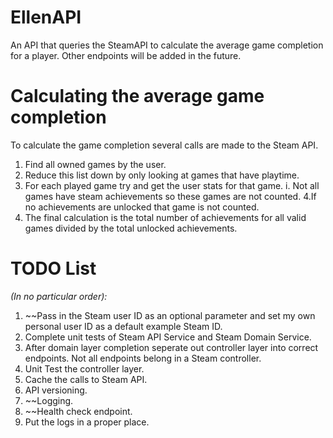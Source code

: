 # EllenAPI
An API that queries the SteamAPI to calculate the average game completion for a player. Other endpoints will be added in the future.

# Calculating the average game completion
To calculate the game completion several calls are made to the Steam API.
1. Find all owned games by the user.
2. Reduce this list down by only looking at games that have playtime. 
3. For each played game try and get the user stats for that game.
  i. Not all games have steam achievements so these games are not counted.
4.If no achievements are unlocked that game is not counted.
5. The final calculation is the total number of achievements for all valid games divided by the total unlocked achievements.


# TODO List 
_(In no particular order):_
1. ~~Pass in the Steam user ID as an optional parameter and set my own personal user ID as a default example Steam ID.
2. Complete unit tests of Steam API Service and Steam Domain Service.
3. After domain layer completion seperate out controller layer into correct endpoints. Not all endpoints belong in a Steam controller.
4. Unit Test the controller layer.
5. Cache the calls to Steam API.
6. API versioning.
7. ~~Logging.
8. ~~Health check endpoint.
9. Put the logs in a proper place.
